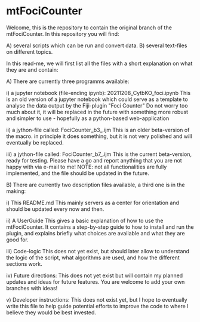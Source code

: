 # mtFociCounter

Welcome, this is the repository to contain the original branch of the mtFociCounter.
In this repository you will find:

A) several scripts which can be run and convert data.
B) several text-files on different topics.

In this read-me, we will first list all the files with a short explanation on what they are and contain:

A) There are currently three programms available:

i) a jupyter notebook (file-ending ipynb): 20211208_CytbKO_foci.ipynb
  This is an old version of a jupyter notebook which could serve as a template to analyse the data output by the Fiji-plugin "Foci Counter"
  Do not worry too much about it, it will be replaced in the future with something more robust and simpler to use - hopefully as a python-based web-application

ii) a jython-file called: FociCounter_b3_.ijm
  This is an older beta-version of the macro. in principle it does something, but it is not very polished and will eventually be replaced.

iii) a jython-file called: FociCounter_b7_.ijm
  This is the current beta-version, ready for testing. Please have a go and report anything that you are not happy with via e-mail to me!
  NOTE: not all functionalities are fully implemented, and the file should be updated in the future.

B) There are currently two description files available, a third one is in the making:

i) This README.md
  This mainly servers as a center for orientation and should be updated every now and then.

ii) A UserGuide
  This gives a basic explanation of how to use the mtFociCounter.
  It contains a step-by-step guide to how to install and run the plugin, and explains briefly what choices are available and what they are good for.

iii) Code-logic
  This does not yet exist, but should later allow to understand the logic of the script, what algorithms are used, and how the different sections work.
  
iv) Future directions:
  This does not yet exist but will contain my planned updates and ideas for future features.
  You are welcome to add your own branches with ideas!

v) Developer instructions:
  This does not exist yet, but I hope to eventually write this file to help guide potential efforts to improve the code to where I believe they would be best invested.
